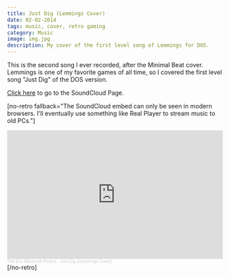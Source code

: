 ```yaml
---
title: Just Dig (Lemmings Cover)
date: 02-02-2014
tags: music, cover, retro gaming
category: Music
image: img.jpg
description: My cover of the first level song of Lemmings for DOS.
---
```


This is the second song I ever recorded, after the Minimal Beat cover. Lemmings is one of my favorite games of all time, so I covered the first level song "Just Dig" of the DOS version.

[Click here](https://soundcloud.com/eric-mackrodt/just-dig-lemmings-cover) to go to the SoundCloud Page.

[no-retro fallback="The SoundCloud embed can only be seen in modern browsers. I'll eventually use something like Real Player to stream music to old PCs."]

<iframe width="100%" height="300" scrolling="no" frameborder="no" allow="autoplay" src="https://w.soundcloud.com/player/?url=https%3A//api.soundcloud.com/tracks/132621469&color=%23ff5500&auto_play=false&hide_related=false&show_comments=true&show_user=true&show_reposts=false&show_teaser=true&visual=true"></iframe><div style="font-size: 10px; color: #cccccc;line-break: anywhere;word-break: normal;overflow: hidden;white-space: nowrap;text-overflow: ellipsis; font-family: Interstate,Lucida Grande,Lucida Sans Unicode,Lucida Sans,Garuda,Verdana,Tahoma,sans-serif;font-weight: 100;"><a href="https://soundcloud.com/eric-mackrodt" title="The Eric Mackrodt Project" target="_blank" style="color: #cccccc; text-decoration: none;">The Eric Mackrodt Project</a> · <a href="https://soundcloud.com/eric-mackrodt/just-dig-lemmings-cover" title="Just Dig (Lemmings Cover)" target="_blank" style="color: #cccccc; text-decoration: none;">Just Dig (Lemmings Cover)</a></div>
[/no-retro]
